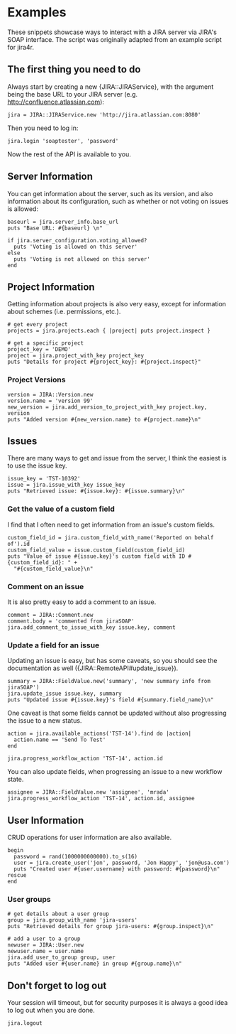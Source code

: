# Examples

These snippets showcase ways to interact with a JIRA server via JIRA's
SOAP interface. The script was originally adapted from an example
script for jira4r.

## The first thing you need to do

Always start by creating a new {JIRA::JIRAService}, with the argument
being the base URL to your JIRA server
(e.g. http://confluence.atlassian.com):

    jira = JIRA::JIRAService.new 'http://jira.atlassian.com:8080'

Then you need to log in:

    jira.login 'soaptester', 'password'

Now the rest of the API is available to you.

## Server Information

You can get information about the server, such as its version, and
also information about its configuration, such as whether or not
voting on issues is allowed:

    baseurl = jira.server_info.base_url
    puts "Base URL: #{baseurl} \n"

    if jira.server_configuration.voting_allowed?
      puts 'Voting is allowed on this server'
    else
      puts 'Voting is not allowed on this server'
    end

## Project Information

Getting information about projects is also very easy, except for
information about schemes (i.e. permissions, etc.).

    # get every project
    projects = jira.projects.each { |project| puts project.inspect }

    # get a specific project
    project_key = 'DEMO'
    project = jira.project_with_key project_key
    puts "Details for project #{project_key}: #{project.inspect}"

### Project Versions

    version = JIRA::Version.new
    version.name = 'version 99'
    new_version = jira.add_version_to_project_with_key project.key, version
    puts "Added version #{new_version.name} to #{project.name}\n"

## Issues

There are many ways to get and issue from the server, I think the
easiest is to use the issue key.

    issue_key = 'TST-10392'
    issue = jira.issue_with_key issue_key
    puts "Retrieved issue: #{issue.key}: #{issue.summary}\n"

### Get the value of a custom field

I find that I often need to get information from an issue's custom fields.

    custom_field_id = jira.custom_field_with_name('Reported on behalf of').id
    custom_field_value = issue.custom_field(custom_field_id)
    puts "Value of issue #{issue.key}'s custom field with ID #{custom_field_id}: " +
      "#{custom_field_value}\n"

### Comment on an issue

It is also pretty easy to add a comment to an issue.

    comment = JIRA::Comment.new
    comment.body = 'commented from jiraSOAP'
    jira.add_comment_to_issue_with_key issue.key, comment

### Update a field for an issue

Updating an issue is easy, but has some caveats, so you should see the
documentation as well ({JIRA::RemoteAPI#update_issue}).

    summary = JIRA::FieldValue.new('summary', 'new summary info from jiraSOAP')
    jira.update_issue issue.key, summary
    puts "Updated issue #{issue.key}'s field #{summary.field_name}\n"

One caveat is that some fields cannot be updated without also
progressing the issue to a new status.

    action = jira.available_actions('TST-14').find do |action|
      action.name == 'Send To Test'
    end

    jira.progress_workflow_action 'TST-14', action.id

You can also update fields, when progressing an issue to a new
workflow state.

    assignee = JIRA::FieldValue.new 'assignee', 'mrada'
    jira.progress_workflow_action 'TST-14', action.id, assignee

## User Information

CRUD operations for user information are also available.

    begin
      password = rand(1000000000000).to_s(16)
      user = jira.create_user('jon', password, 'Jon Happy', 'jon@usa.com')
      puts "Created user #{user.username} with password: #{password}\n"
    rescue
    end

### User groups

    # get details about a user group
    group = jira.group_with_name 'jira-users'
    puts "Retrieved details for group jira-users: #{group.inspect}\n"

    # add a user to a group
    newuser = JIRA::User.new
    newuser.name = user.name
    jira.add_user_to_group group, user
    puts "Added user #{user.name} in group #{group.name}\n"

## Don't forget to log out

Your session will timeout, but for security purposes it is always a
good idea to log out when you are done.

    jira.logout
